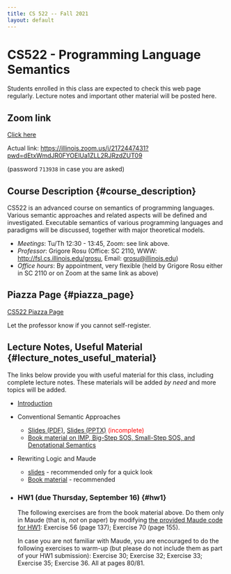 ```yaml
---
title: CS 522 -- Fall 2021
layout: default
---
```


# CS522 - Programming Language Semantics

Students enrolled in this class are expected to check this web page
regularly. Lecture notes and important other material will be posted
here.

## Zoom link

[Click here](https://illinois.zoom.us/j/2172447431?pwd=dEtxWmdJR0FYOElUa1ZLL2RJRzdZUT09)

Actual link: https://illinois.zoom.us/j/2172447431?pwd=dEtxWmdJR0FYOElUa1ZLL2RJRzdZUT09

(password `713938` in case you are asked)

## Course Description {#course_description}

CS522 is an advanced course on semantics of programming languages.
Various semantic approaches and related aspects will be defined and
investigated. Executable semantics of various programming languages and
paradigms will be discussed, together with major theoretical models.

-   *Meetings*: Tu/Th 12:30 - 13:45, Zoom: see link above.
-   *Professor*: Grigore Rosu (Office: SC 2110, WWW: <http://fsl.cs.illinois.edu/grosu>, Email: grosu@illinois.edu)
-   *Office hours*: By appointment, very flexible (held by Grigore Rosu either in SC 2110 or on Zoom at the same link as above)

## Piazza Page {#piazza_page}

[CS522 Piazza Page](https://piazza.com/illinois/fall2021/cs522)

Let the professor know if you cannot self-register.

## Lecture Notes, Useful Material {#lecture_notes_useful_material}

The links below provide you with useful material for this class,
including complete lecture notes. These materials will be added *by
need* and more topics will be added.

-   [Introduction](01-Introduction.pdf)

-   Conventional Semantic Approaches

    -   [Slides (PDF)](02-Conventional-Executable-Semantics.pdf),
        [Slides (PPTX)](02-Conventional-Executable-Semantics.pptx)
        <font color=red>(incomplete)</font>
    -   [Book material on IMP, Big-Step SOS, Small-Step SOS, and Denotational
        Semantics](CS522-Fall-2021-basic-semantics.pdf)

-   Rewriting Logic and Maude

    -   [slides](CS522-Fall-2021-Maude.pdf) - recommended only for a quick look
    -   [Book material](CS522-Fall-2021-Maude-book.pdf) - recommended

-   ### HW1 (due Thursday, September 16) {#hw1}

    The following exercises are from the book material above. Do them only in
    Maude (that is, *not* on paper) by modifying [the provided Maude code for
    HW1](CS522-Fall-2021-Maude-HW1.zip): Exercise 56 (page 137); Exercise 70
    (page 155).

    In case you are not familiar with Maude, you are encouraged to do the
    following exercises to warm-up (but please do not include them as part of
    your HW1 submission): Exercise 30; Exercise 32; Exercise 33; Exercise 35;
    Exercise 36. All at pages 80/81.
